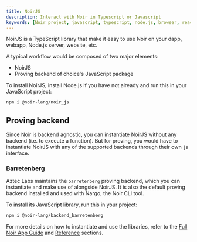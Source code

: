 ```yaml
---
title: NoirJS
description: Interact with Noir in Typescript or Javascript
keywords: [Noir project, javascript, typescript, node.js, browser, react]
---
```


NoirJS is a TypeScript library that make it easy to use Noir on your dapp, webapp, Node.js server, website, etc.

A typical workflow would be composed of two major elements:

- NoirJS
- Proving backend of choice's JavaScript package

<!-- TODO add "and noir_wasm" to the end once it's ready -->

To install NoirJS, install Node.js if you have not already and run this in your JavaScript project:

```bash
npm i @noir-lang/noir_js
```

## Proving backend

Since Noir is backend agnostic, you can instantiate NoirJS without any backend (i.e. to execute a function). But for proving, you would have to instantiate NoirJS with any of the supported backends through their own `js` interface.

### Barretenberg

Aztec Labs maintains the `barretenberg` proving backend, which you can instantiate and make use of alongside NoirJS. It is also the default proving backend installed and used with Nargo, the Noir CLI tool.

To install its JavaScript library, run this in your project:

```bash
npm i @noir-lang/backend_barretenberg
```

For more details on how to instantiate and use the libraries, refer to the [Full Noir App Guide](./getting_started/01_tiny_noir_app.md) and [Reference](./reference/01_noirjs.md) sections.
